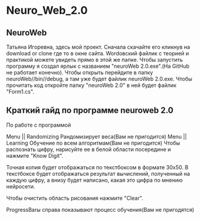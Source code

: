# Neuro_Web_2.0
NeuroWeb
------------------------------------------------------------------------------------------------------------------
Татьяна Игоревна, здесь мой проект.
Сначала скачайте его кликнув на download or clone где то в окне сайта.
Wordовский файлик с теорией и практикой можете увидеть прямо в этой же папке.
Чтобы запустить программу я создал ярлык с названием "neuroWeb 2.0.exe".(На GitHub не работает конечно).
Чтобы открыть перейдите в папку neuroWeb//bin//debug, а там уже будет файлик neuroWeb 2.0.exe.
Чтобы прочитать код откройте папку "neuroWeb 2.0" в ней будет файлик "Form1.cs".

Краткий гайд по программе neuroweb 2.0 
--------------------------------------------------------------------------------------------------------------------
По работе с программой


Menu || Randomizing
	Рандомизирует веса(Вам не пригодится)
Menu || Learning
	Обучение по всем алгоритмам(Вам не пригодится)
Чтобы распознать цифру, нарисуйте ее в белой области посередине и нажмите "Know Digit".

Точная копия будет отображаться по текстбоксом в формате 30х50.
В текстбоксе будет отображаться результат вычислений, полученный на каждую цифру, а внизу будет написано, какая это цифра по мнению нейросети.


Чтобы очистить область рисования нажмите "Clear".


ProgressBarы справа показывают процесс обучения(Вам не пригодятся) 
 
